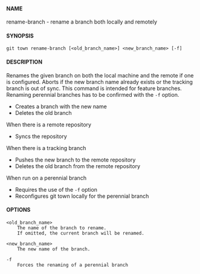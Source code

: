 #### NAME

rename-branch - rename a branch both locally and remotely


#### SYNOPSIS

```
git town rename-branch [<old_branch_name>] <new_branch_name> [-f]
```


#### DESCRIPTION

Renames the given branch on both the local machine and the remote if one is configured.
Aborts if the new branch name already exists or the tracking branch is out of sync.
This command is intended for feature branches. Renaming perennial branches has to be confirmed with the `-f` option.

* Creates a branch with the new name
* Deletes the old branch

When there is a remote repository
* Syncs the repository

When there is a tracking branch
* Pushes the new branch to the remote repository
* Deletes the old branch from the remote repository

When run on a perennial branch
* Requires the use of the `-f` option
* Reconfigures git town locally for the perennial branch


#### OPTIONS

```
<old_branch_name>
    The name of the branch to rename.
    If omitted, the current branch will be renamed.

<new_branch_name>
    The new name of the branch.

-f
    Forces the renaming of a perennial branch
```
